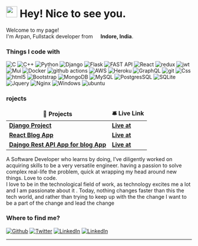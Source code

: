 <h1><img src="https://emojis.slackmojis.com/emojis/images/1531849430/4246/blob-sunglasses.gif?1531849430" width="30"/> Hey! Nice to see you.</h1>


<p>Welcome to my page! </br> I'm Arpan, Fullstack developer from <img  src="https://flagcdn.com/w20/in.png"
  srcset="https://flagcdn.com/w40/in.png 2x" width="13"/> <b>Indore, India</b>. </p>
<h3>Things I code with</h3>
<p>
  <img alt="C" src="https://img.shields.io/badge/C-00599C?style=for-the-badge&logo=c&logoColor=white" />
  <img alt="C++" src="https://img.shields.io/badge/C%2B%2B-00599C?style=for-the-badge&logo=c%2B%2B&logoColor=white" />
  <img alt="Python" src="https://img.shields.io/badge/python-3670A0?style=for-the-badge&logo=python&logoColor=ffdd54" />
  <img alt="Django" src="https://img.shields.io/badge/Django-092E20?style=for-the-badge&logo=django&logoColor=white" />
  <img alt="Flask" src="https://img.shields.io/badge/Flask-000000?style=for-the-badge&logo=flask&logoColor=white" />
  <img alt="FAST API" src="https://img.shields.io/badge/FastAPI-005571?style=for-the-badge&logo=fastapi">
  <img alt="React" src="https://img.shields.io/badge/-React-45b8d8?style=for-the-badge&logo=react&logoColor=white" />
  <img alt="redux" src="https://img.shields.io/badge/-Redux-764ABC?style=for-the-badge&logo=redux&logoColor=white" />
  <img alt="jwt" src="https://img.shields.io/badge/JWT-black?style=for-the-badge&logo=JSON%20web%20tokens"/>
  <img alt="Mui" src="https://img.shields.io/badge/MUI-%230081CB.svg?style=for-the-badge&logo=mui&logoColor=white"/>
  <img alt="Docker" src="https://img.shields.io/badge/-Docker-46a2f1?style=for-the-badge&logo=docker&logoColor=white" />
  <img alt="github actions" src="https://img.shields.io/badge/-Github_Actions-2088FF?style=for-the-badge&logo=github-actions&logoColor=white" />
  <img alt="AWS" src="https://img.shields.io/badge/AWS-%23FF9900.svg?style=for-the-badge&logo=amazon-aws&logoColor=white"/>
  <img alt="Heroku" src="https://img.shields.io/badge/-Heroku-430098?style=for-the-badge&logo=heroku&logoColor=white" />
  <img alt="GraphQL" src="https://img.shields.io/badge/-GraphQL-E10098?style=for-the-badge&logo=graphql&logoColor=white" />
  <img alt="git" src="https://img.shields.io/badge/-Git-F05032?style=for-the-badge&logo=git&logoColor=white" />
  <img alt="Css" src="https://img.shields.io/badge/CSS-239120?&style=for-the-badge&logo=css3&logoColor=white" />
  <img alt="html5" src="https://img.shields.io/badge/HTML-239120?style=for-the-badge&logo=html5&logoColor=white" />
  <img alt="Bootstrap" src="https://img.shields.io/badge/bootstrap-%23563D7C.svg?style=for-the-badge&logo=bootstrap&logoColor=white"/>
  <img alt="MongoDB" src="https://img.shields.io/badge/-MongoDB-13aa52?style=for-the-badge&logo=mongodb&logoColor=white" />
  <img alt="MySQL" src="https://img.shields.io/badge/MySQL-00000F?style=for-the-badge&logo=mysql&logoColor=white" />
  <img alt="PostgresSQL" src="https://img.shields.io/badge/PostgreSQL-316192?style=for-the-badge&logo=postgresql&logoColor=white" />
  <img alt="SQLite" src="https://img.shields.io/badge/SQLite-07405E?style=for-the-badge&logo=sqlite&logoColor=white" />
  <img alt="Jquery" src="https://img.shields.io/badge/jQuery-0769AD?style=for-the-badge&logo=jquery&logoColor=white"/>
  <img alt='Nginx' src="https://img.shields.io/badge/nginx-%23009639.svg?style=for-the-badge&logo=nginx&logoColor=white"/>
  <img alt="Windows" src="https://img.shields.io/badge/Windows-0078D6?style=for-the-badge&logo=windows&logoColor=white"/>
  <img alt="ubuntu" src="https://img.shields.io/badge/Ubuntu-E95420?style=for-the-badge&logo=ubuntu&logoColor=white"/>

</p>
<h3>rojects</h3>
<table>
  <thead align="center">
    <tr border: none;>
      <td><b>🎁 Projects</b></td>
      <td><b>🛎 Live Link</b></td>
    </tr>
  </thead>
  <tbody>
    <tr>
      <td><a href="https://github.com/arpansahu/django-project"><b>Django Project</b></a></td>
      <td><a href="https://django-project-api-crud-graphq.herokuapp.com/"><b>Live at</b></a></td>
    </tr>
	  <tr>
      <td><a href="https://github.com/arpansahu/django-react-frontend"><b>React Blog App</b></a></td>
      <td><a href="https://react-materialui-complete.herokuapp.com/login"><b>Live at</b></a></td>
    </tr>
    <tr>
      <td><a href="https://github.com/thmsgbrt/nodejs-typescript-express-apollo-graphql-starter"><b>Dajngo Rest API App for blog App</b></a></td>
      <td><a href="https://react-backend-social.herokuapp.com/"><b>Live at</b></a></td>
    </tr>
  </tbody>
</table>
<p>
  A Software Developer who learns by doing, I’ve diligently
  worked on acquiring skills to be a very versatile
  engineer. having a passion to solve complex real-life
  the problem, quick at wrapping my head around new
  things. Love to code.</br>
  I love to be in the technological field of work, as
  technology excites me a lot and I am passionate
  about it . Today, nothing changes faster than this
  the tech world, and rather than trying to keep up with the
  the change I want to be a part of the change and lead
  the change
</p>

<h3>Where to find me?</h3>
<p><a href="https://github.com/arpansahu" target="_blank"><img alt="Github" src="https://img.shields.io/badge/GitHub-%2312100E.svg?&style=for-the-badge&logo=Github&logoColor=white" /></a> <a href="https://twitter.com/arpansahu_" target="_blank"><img alt="Twitter" src="https://img.shields.io/badge/twitter-%231DA1F2.svg?&style=for-the-badge&logo=twitter&logoColor=white" /></a> <a href="https://www.linkedin.com/in/arpansahu" target="_blank"><img alt="LinkedIn" src="https://img.shields.io/badge/linkedin-%230077B5.svg?&style=for-the-badge&logo=linkedin&logoColor=white" /></a>
 <a href= "mailto:arpansahu@zohomail.in target="_blank"><img alt="LinkedIn" src="https://img.shields.io/badge/Gmail-D14836?style=for-the-badge&logo=gmail&logoColor=white" /></a>

</p>

------------
